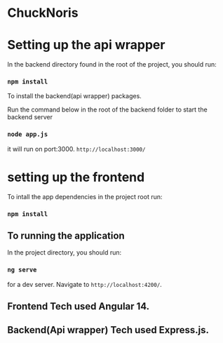 # ChuckNoris

# Setting up the api wrapper

In the backend directory found in the root of the project, you should run:

### `npm install`

To install the backend(api wrapper) packages.

Run the command below in the root of the backend folder to start the backend server

### `node app.js`

it will run on port:3000. `http://localhost:3000/`

# setting up the frontend

To intall the app dependencies in the project root run:
### `npm install` 


## To running the application

In the project directory, you should run:

### `ng serve`
 
 for a dev server. Navigate to `http://localhost:4200/`. 


## Frontend Tech used Angular 14.

## Backend(Api wrapper) Tech used Express.js.


